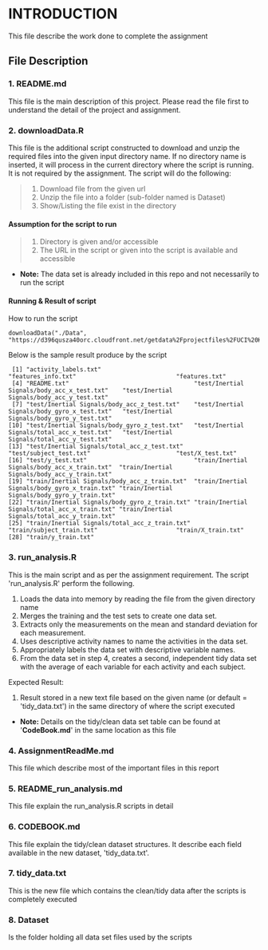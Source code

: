 # INTRODUCTION
This file describe the work done to complete the assignment

## File Description
### 1. README.md
This file is the main description of this project. Please read the file first to understand the detail of the project and assignment.

### 2. downloadData.R
This file is the additional script constructed to download and unzip the required files into the given input directory name. If no directory name is inserted, it will process in the current directory where the script is running. It is not required by the assignment. The script will do the following:
>1. Download file from the given url
>2. Unzip the file into a folder (sub-folder named is Dataset)
>3. Show/Listing the file exist in the directory
#### Assumption for the script to run
>1. Directory is given and/or accessible
>2. The URL in the script or given into the script is available and accessible
- **Note:** The data set is already included in this repo and not necessarily to run the script
#### Running & Result of script
How to run the script
```
downloadData("./Data", "https://d396qusza40orc.cloudfront.net/getdata%2Fprojectfiles%2FUCI%20HAR%20Dataset.zip")
```
Below is the sample result produce by the script
```
 [1] "activity_labels.txt"                          "features_info.txt"                            "features.txt"                                
 [4] "README.txt"                                   "test/Inertial Signals/body_acc_x_test.txt"    "test/Inertial Signals/body_acc_y_test.txt"   
 [7] "test/Inertial Signals/body_acc_z_test.txt"    "test/Inertial Signals/body_gyro_x_test.txt"   "test/Inertial Signals/body_gyro_y_test.txt"  
[10] "test/Inertial Signals/body_gyro_z_test.txt"   "test/Inertial Signals/total_acc_x_test.txt"   "test/Inertial Signals/total_acc_y_test.txt"  
[13] "test/Inertial Signals/total_acc_z_test.txt"   "test/subject_test.txt"                        "test/X_test.txt"                             
[16] "test/y_test.txt"                              "train/Inertial Signals/body_acc_x_train.txt"  "train/Inertial Signals/body_acc_y_train.txt" 
[19] "train/Inertial Signals/body_acc_z_train.txt"  "train/Inertial Signals/body_gyro_x_train.txt" "train/Inertial Signals/body_gyro_y_train.txt"
[22] "train/Inertial Signals/body_gyro_z_train.txt" "train/Inertial Signals/total_acc_x_train.txt" "train/Inertial Signals/total_acc_y_train.txt"
[25] "train/Inertial Signals/total_acc_z_train.txt" "train/subject_train.txt"                      "train/X_train.txt"                           
[28] "train/y_train.txt"                                          
```

### 3. run_analysis.R
This is the main script and as per the assignment requirement. The script 'run_analysis.R' perform the following.
1. Loads the data into memory by reading the file from the given directory name
2. Merges the training and the test sets to create one data set.
3. Extracts only the measurements on the mean and standard deviation for each measurement.
4. Uses descriptive activity names to name the activities in the data set.
5. Appropriately labels the data set with descriptive variable names.
6. From the data set in step 4, creates a second, independent tidy data set with the average of each variable for each activity and each subject.

Expected Result:  
1. Result stored in a new text file based on the given name (or default = 'tidy_data.txt') in the same directory of where the script executed
- **Note:** Details on the tidy/clean data set table can be found at '**CodeBook.md**' in the same location as this file

### 4. AssignmentReadMe.md
This file which describe most of the important files in this report

### 5. README_run_analysis.md
This file explain the run_analysis.R scripts in detail

### 6. CODEBOOK.md
This file explain the tidy/clean dataset structures. It describe each field available in the new dataset, 'tidy_data.txt'.

### 7. tidy_data.txt
This is the new file which contains the clean/tidy data after the scripts is completely executed

### 8. Dataset
Is the folder holding all data set files used by the scripts


